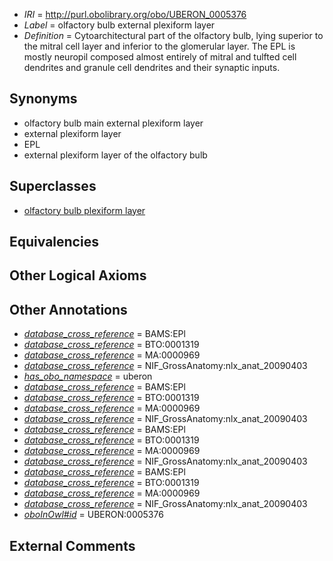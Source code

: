  * *IRI* = http://purl.obolibrary.org/obo/UBERON_0005376
 * *Label* = olfactory bulb external plexiform layer
 * *Definition* = Cytoarchitectural part of the olfactory bulb, lying superior to the mitral cell layer and inferior to the glomerular layer. The EPL is mostly neuropil composed almost entirely of mitral and tulfted cell dendrites and granule cell dendrites and their synaptic inputs.

## Synonyms

 * olfactory bulb main external plexiform layer
 * external plexiform layer
 * EPL
 * external plexiform layer of the olfactory bulb

## Superclasses

 * [olfactory bulb plexiform layer](../../UBERON/50/UBERON_0009950.md)

## Equivalencies


## Other Logical Axioms


## Other Annotations

 * *[database_cross_reference](../../ef/oboInOwl#hasDbXref.md)* = BAMS:EPl
 * *[database_cross_reference](../../ef/oboInOwl#hasDbXref.md)* = BTO:0001319
 * *[database_cross_reference](../../ef/oboInOwl#hasDbXref.md)* = MA:0000969
 * *[database_cross_reference](../../ef/oboInOwl#hasDbXref.md)* = NIF_GrossAnatomy:nlx_anat_20090403
 * *[has_obo_namespace](../../ce/oboInOwl#hasOBONamespace.md)* = uberon
 * *[database_cross_reference](../../ef/oboInOwl#hasDbXref.md)* = BAMS:EPl
 * *[database_cross_reference](../../ef/oboInOwl#hasDbXref.md)* = BTO:0001319
 * *[database_cross_reference](../../ef/oboInOwl#hasDbXref.md)* = MA:0000969
 * *[database_cross_reference](../../ef/oboInOwl#hasDbXref.md)* = NIF_GrossAnatomy:nlx_anat_20090403
 * *[database_cross_reference](../../ef/oboInOwl#hasDbXref.md)* = BAMS:EPl
 * *[database_cross_reference](../../ef/oboInOwl#hasDbXref.md)* = BTO:0001319
 * *[database_cross_reference](../../ef/oboInOwl#hasDbXref.md)* = MA:0000969
 * *[database_cross_reference](../../ef/oboInOwl#hasDbXref.md)* = NIF_GrossAnatomy:nlx_anat_20090403
 * *[database_cross_reference](../../ef/oboInOwl#hasDbXref.md)* = BAMS:EPl
 * *[database_cross_reference](../../ef/oboInOwl#hasDbXref.md)* = BTO:0001319
 * *[database_cross_reference](../../ef/oboInOwl#hasDbXref.md)* = MA:0000969
 * *[database_cross_reference](../../ef/oboInOwl#hasDbXref.md)* = NIF_GrossAnatomy:nlx_anat_20090403
 * *[oboInOwl#id](../../id/oboInOwl#id.md)* = UBERON:0005376

## External Comments

